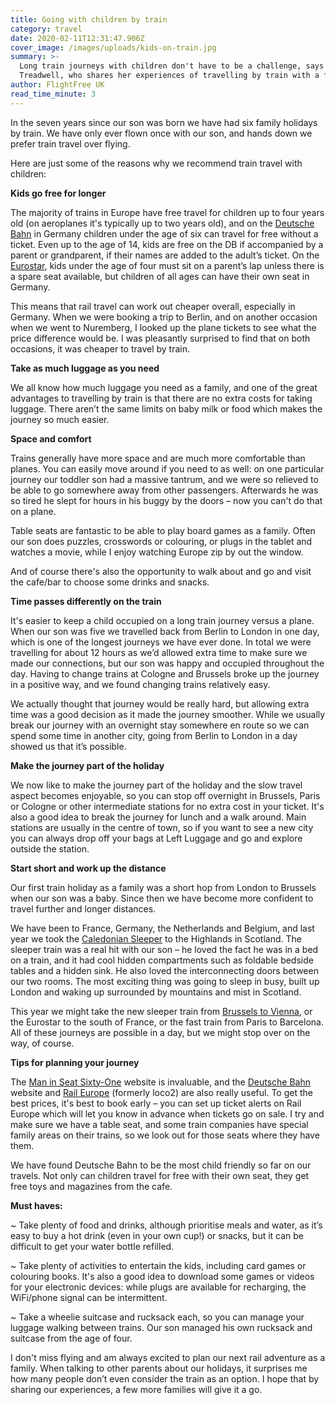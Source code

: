 ```yaml
---
title: Going with children by train
category: travel
date: 2020-02-11T12:31:47.906Z
cover_image: /images/uploads/kids-on-train.jpg
summary: >-
  Long train journeys with children don't have to be a challenge, says Susanne
  Treadwell, who shares her experiences of travelling by train with a family.
author: FlightFree UK
read_time_minute: 3
---
```

In the seven years since our son was born we have had six family holidays by train. We have only ever flown once with our son, and hands down we prefer train travel over flying.

Here are just some of the reasons why we recommend train travel with children:

**Kids go free for longer**

The majority of trains in Europe have free travel for children up to four years old (on aeroplanes it's typically up to two years old), and on the [Deutsche Bahn](https://www.bahn.de/en/view/index.shtml) in Germany children under the age of six can travel for free without a ticket. Even up to the age of 14, kids are free on the DB if accompanied by a parent or grandparent, if their names are added to the adult’s ticket. On the [Eurostar](https://www.eurostar.com/uk-en/), kids under the age of four must sit on a parent’s lap unless there is a spare seat available, but children of all ages can have their own seat in Germany.

This means that rail travel can work out cheaper overall, especially in Germany. When we were booking a trip to Berlin, and on another occasion when we went to Nuremberg, I looked up the plane tickets to see what the price difference would be. I was pleasantly surprised to find that on both occasions, it was cheaper to travel by train.

**Take as much luggage as you need**

We all know how much luggage you need as a family, and one of the great advantages to travelling by train is that there are no extra costs for taking luggage. There aren’t the same limits on baby milk or food which makes the journey so much easier.

**Space and comfort**

Trains generally have more space and are much more comfortable than planes. You can easily move around if you need to as well: on one particular journey our toddler son had a massive tantrum, and we were so relieved to be able to go somewhere away from other passengers. Afterwards he was so tired he slept for hours in his buggy by the doors – now you can't do that on a plane.

Table seats are fantastic to be able to play board games as a family. Often our son does puzzles, crosswords or colouring, or plugs in the tablet and watches a movie, while I enjoy watching Europe zip by out the window.

And of course there's also the opportunity to walk about and go and visit the cafe/bar to choose some drinks and snacks.

**Time passes differently on the train**

It's easier to keep a child occupied on a long train journey versus a plane. When our son was five we travelled back from Berlin to London in one day, which is one of the longest journeys we have ever done. In total we were travelling for about 12 hours as we’d allowed extra time to make sure we made our connections, but our son was happy and occupied throughout the day. Having to change trains at Cologne and Brussels broke up the journey in a positive way, and we found changing trains relatively easy.

We actually thought that journey would be really hard, but allowing extra time was a good decision as it made the journey smoother. While we usually break our journey with an overnight stay somewhere en route so we can spend some time in another city, going from Berlin to London in a day showed us that it’s possible.

**Make the journey part of the holiday**

We now like to make the journey part of the holiday and the slow travel aspect becomes enjoyable, so you can stop off overnight in Brussels, Paris or Cologne or other intermediate stations for no extra cost in your ticket. It's also a good idea to break the journey for lunch and a walk around. Main stations are usually in the centre of town, so if you want to see a new city you can always drop off your bags at Left Luggage and go and explore outside the station.

**Start short and work up the distance**

Our first train holiday as a family was a short hop from London to Brussels when our son was a baby. Since then we have become more confident to travel further and longer distances.

We have been to France, Germany, the Netherlands and Belgium, and last year we took the [Caledonian Sleeper](https://www.sleeper.scot) to the Highlands in Scotland. The sleeper train was a real hit with our son – he loved the fact he was in a bed on a train, and it had cool hidden compartments such as foldable bedside tables and a hidden sink. He also loved the interconnecting doors between our two rooms. The most exciting thing was going to sleep in busy, built up London and waking up surrounded by mountains and mist in Scotland.

This year we might take the new sleeper train from [Brussels to Vienna](https://www.nightjet.com/en), or the Eurostar to the south of France, or the fast train from Paris to Barcelona. All of these journeys are possible in a day, but we might stop over on the way, of course.

**Tips for planning your journey**

The [Man in Seat Sixty-One](www.seat61.com) website is invaluable, and the [Deutsche Bahn](https://www.bahn.de/en/view/index.shtml) website and [Rail Europe](https://raileurope.co.uk) (formerly loco2) are also really useful. To get the best prices, it's best to book early – you can set up ticket alerts on Rail Europe which will let you know in advance when tickets go on sale. I try and make sure we have a table seat, and some train companies have special family areas on their trains, so we look out for those seats where they have them.

We have found Deutsche Bahn to be the most child friendly so far on our travels. Not only can children travel for free with their own seat, they get free toys and magazines from the cafe.

**Must haves:**

~ Take plenty of food and drinks, although prioritise meals and water, as it’s easy to buy a hot drink (even in your own cup!) or snacks, but it can be difficult to get your water bottle refilled. 

~ Take plenty of activities to entertain the kids, including card games or colouring books. It's also a good idea to download some games or videos for your electronic devices: while plugs are available for recharging, the WiFi/phone signal can be intermittent. 

~ Take a wheelie suitcase and rucksack each, so you can manage your luggage walking between trains. Our son managed his own rucksack and suitcase from the age of four.

I don't miss flying and am always excited to plan our next rail adventure as a family. When talking to other parents about our holidays, it surprises me how many people don’t even consider the train as an option. I hope that by sharing our experiences, a few more families will give it a go.
